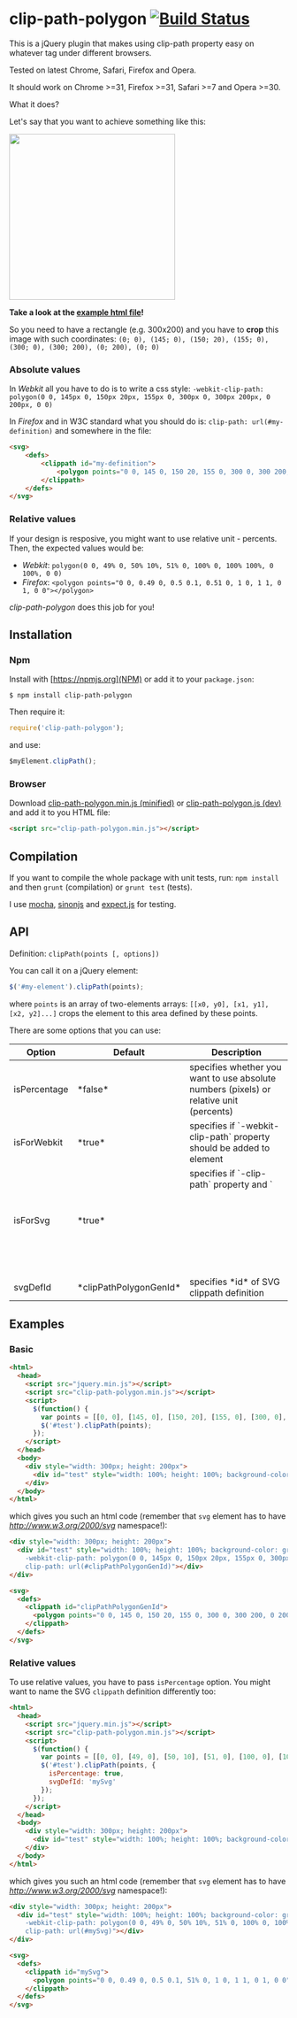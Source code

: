 clip-path-polygon [![Build Status](https://travis-ci.org/andrusieczko/clip-path-polygon.png?branch=master)](https://travis-ci.org/andrusieczko/clip-path-polygon)
===============

This is a jQuery plugin that makes using clip-path property easy on whatever tag under different browsers.

Tested on latest Chrome, Safari, Firefox and Opera.

It should work on Chrome >=31, Firefox >=31, Safari >=7 and Opera >=30.

What it does?

Let's say that you want to achieve something like this:

<img src="https://raw.githubusercontent.com/andrusieczko/clip-path-polygon/master/resources/example.png" width="300">

**Take a look at the [example html file](https://raw.githubusercontent.com/andrusieczko/clip-path-polygon/master/resources/example.html)!**

So you need to have a rectangle (e.g. 300x200) and you have to **crop** this image with such coordinates:
`(0; 0), (145; 0), (150; 20), (155; 0), (300; 0), (300; 200), (0; 200), (0; 0)`

### Absolute values

In *Webkit* all you have to do is to write a css style:
`-webkit-clip-path: polygon(0 0, 145px 0, 150px 20px, 155px 0, 300px 0, 300px 200px, 0 200px, 0 0)`

In *Firefox* and in W3C standard what you should do is:
`clip-path: url(#my-definition)` and somewhere in the file:

```html
<svg>
    <defs>
        <clippath id="my-definition">
            <polygon points="0 0, 145 0, 150 20, 155 0, 300 0, 300 200, 0 200, 0 0"></polygon>
        </clippath>
    </defs>
</svg>
```

### Relative values

If your design is resposive, you might want to use relative unit - percents. Then, the expected values would be:

- *Webkit*: `polygon(0 0, 49% 0, 50% 10%, 51% 0, 100% 0, 100% 100%, 0 100%, 0 0)`
- *Firefox*: `<polygon points="0 0, 0.49 0, 0.5 0.1, 0.51 0, 1 0, 1 1, 0 1, 0 0"></polygon>`

*clip-path-polygon* does this job for you!

## Installation

### Npm

Install with [https://npmjs.org](NPM) or add it to your `package.json`:

`$ npm install clip-path-polygon`

Then require it:

```javascript
require('clip-path-polygon');
```

and use:
```javascript
$myElement.clipPath();
```

### Browser

Download [clip-path-polygon.min.js (minified)](https://raw.github.com/andrusieczko/clip-path-polygon/master/build/clip-path-polygon.min.js) or [clip-path-polygon.js (dev)](https://raw.github.com/andrusieczko/clip-path-polygon/master/js/clip-path-polygon.js) and add it to you HTML file:

```html
<script src="clip-path-polygon.min.js"></script>
```

Compilation
-----------
If you want to compile the whole package with unit tests, run:
`npm install` and then `grunt` (compilation) or `grunt test` (tests).

I use [mocha](http://visionmedia.github.io/mocha/), [sinonjs](http://sinonjs.org) and [expect.js](https://github.com/LearnBoost/expect.js) for testing.

API
-------

Definition:
`clipPath(points [, options])`

You can call it on a jQuery element:
```javascript
$('#my-element').clipPath(points);
```

where `points` is an array of two-elements arrays: `[[x0, y0], [x1, y1], [x2, y2]...]` crops the element to this area defined by these points.

There are some options that you can use:
<table>
  <thead>
    <th>Option</th>
    <th>Default</th>
    <th>Description</th>
  </thead>
  <tbody>
    <tr>
      <td>isPercentage</td>
      <td>*false*</td>
      <td>specifies whether you want to use absolute numbers (pixels) or relative unit (percents)</td>
    </tr>
    <tr>
      <td>isForWebkit</td>
      <td>*true*</td>
      <td>specifies if `-webkit-clip-path` property should be added to element</td>
    </tr>
    <tr>
      <td>isForSvg</td>
      <td>*true*</td>
      <td>specifies if `-clip-path` property and `<svg>` element should be added</td>
    </tr>
    <tr>
      <td>svgDefId</td>
      <td>*clipPathPolygonGenId*</td>
      <td>specifies *id* of SVG clippath definition</td>
    </tr>
  </tbody>
</table>

Examples
-------

### Basic

```html
<html>
  <head>
    <script src="jquery.min.js"></script>
    <script src="clip-path-polygon.min.js"></script>
    <script>
      $(function() {
        var points = [[0, 0], [145, 0], [150, 20], [155, 0], [300, 0], [300, 200], [0, 200], [0, 0]];
        $('#test').clipPath(points);
      });
    </script>
  </head>
  <body>
    <div style="width: 300px; height: 200px">
      <div id="test" style="width: 100%; height: 100%; background-color: green"></div>
    </div>
  </body>
</html>
```

which gives you such an html code (remember that `svg` element has to have *http://www.w3.org/2000/svg* namespace!):

```html
<div style="width: 300px; height: 200px">
  <div id="test" style="width: 100%; height: 100%; background-color: green;
    -webkit-clip-path: polygon(0 0, 145px 0, 150px 20px, 155px 0, 300px 0, 300px 200px, 0 200px, 0 0);
    clip-path: url(#clipPathPolygonGenId)"></div>
</div>

<svg>
  <defs>
    <clippath id="clipPathPolygonGenId">
      <polygon points="0 0, 145 0, 150 20, 155 0, 300 0, 300 200, 0 200, 0 0"></polygon>
    </clippath>
  </defs>
</svg>
```

### Relative values

To use relative values, you have to pass `isPercentage` option. You might want to name the SVG `clippath` definition differently too:

```html
<html>
  <head>
    <script src="jquery.min.js"></script>
    <script src="clip-path-polygon.min.js"></script>
    <script>
      $(function() {
        var points = [[0, 0], [49, 0], [50, 10], [51, 0], [100, 0], [100, 100], [0, 100], [0, 0]];
        $('#test').clipPath(points, {
          isPercentage: true,
          svgDefId: 'mySvg'
        });
      });
    </script>
  </head>
  <body>
    <div style="width: 300px; height: 200px">
      <div id="test" style="width: 100%; height: 100%; background-color: green"></div>
    </div>
  </body>
</html>
```

which gives you such an html code (remember that `svg` element has to have *http://www.w3.org/2000/svg* namespace!):

```html
<div style="width: 300px; height: 200px">
  <div id="test" style="width: 100%; height: 100%; background-color: green;
    -webkit-clip-path: polygon(0 0, 49% 0, 50% 10%, 51% 0, 100% 0, 100% 100%, 0 100%, 0 0);
    clip-path: url(#mySvg)"></div>
</div>

<svg>
  <defs>
    <clippath id="mySvg">
      <polygon points="0 0, 0.49 0, 0.5 0.1, 51% 0, 1 0, 1 1, 0 1, 0 0"></polygon>
    </clippath>
  </defs>
</svg>
``` 
